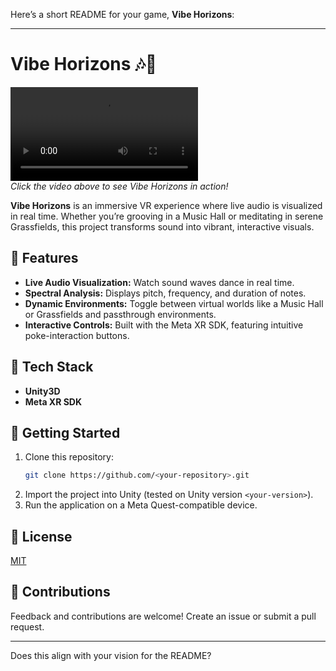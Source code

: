 Here’s a short README for your game, **Vibe Horizons**: 

---

# Vibe Horizons 🎶🌌

![Watch the Intro](https://github.com/<your-repository>/raw/main/About/Intro.mkv)  
*Click the video above to see Vibe Horizons in action!*

**Vibe Horizons** is an immersive VR experience where live audio is visualized in real time. Whether you’re grooving in a Music Hall or meditating in serene Grassfields, this project transforms sound into vibrant, interactive visuals.

## 🎸 Features
- **Live Audio Visualization:** Watch sound waves dance in real time.
- **Spectral Analysis:** Displays pitch, frequency, and duration of notes.
- **Dynamic Environments:** Toggle between virtual worlds like a Music Hall or Grassfields and passthrough environments.
- **Interactive Controls:** Built with the Meta XR SDK, featuring intuitive poke-interaction buttons.

## 🔧 Tech Stack
- **Unity3D**
- **Meta XR SDK**

## 🚀 Getting Started
1. Clone this repository:  
   ```bash
   git clone https://github.com/<your-repository>.git
   ```
2. Import the project into Unity (tested on Unity version `<your-version>`).
3. Run the application on a Meta Quest-compatible device.

## 📄 License
[MIT](LICENSE)

## 🌟 Contributions
Feedback and contributions are welcome! Create an issue or submit a pull request.

---

Does this align with your vision for the README?